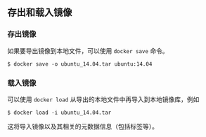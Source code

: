 ## 存出和载入镜像

### 存出镜像
如果要导出镜像到本地文件，可以使用 `docker save` 命令。
```
$ docker save -o ubuntu_14.04.tar ubuntu:14.04
```

### 载入镜像
可以使用 `docker load` 从导出的本地文件中再导入到本地镜像库，例如
```
$ docker load -i ubuntu_14.04.tar
```

这将导入镜像以及其相关的元数据信息（包括标签等）。

